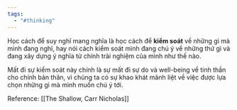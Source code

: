 ```yaml
---
tags:
  - "#thinking"
---
```

Học cách để suy nghĩ mang nghĩa là học cách để **kiểm soát** về những gì mà mình đang nghĩ, hay nói cách kiểm soát mình đang chú ý về những thứ gì và đang xây dựng ý nghĩa từ chính trải nghiệm của mình như thế nào. 

Mất đi sự kiểm soát này chính là sự mất đi sự do và well-being về tinh thần cho chính bản thân, vì chúng ta có sự khao khát mãnh liệt về việc được lựa chọn những gì mà mình muốn chú ý tới.

Reference:
 [[The Shallow, Carr Nicholas]]

